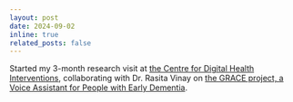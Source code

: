 ```yaml
---
layout: post
date: 2024-09-02
inline: true
related_posts: false
---
```


Started my 3-month research visit at <a href="https://www.c4dhi.org/">the Centre for Digital Health Interventions</a>, collaborating with Dr. Rasita Vinay on <a href="https://www.c4dhi.org/projects/grace-voice-assistant-for-people-with-early-dementia/">the GRACE project, a Voice Assistant for People with Early Dementia</a>.